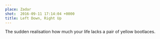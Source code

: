 ```yaml
---
place: Zadar
shot:  2016-09-11 17:14:04 +0000
title: Left Down, Right Up
---
```


The sudden realisation how much your life lacks a pair of yellow bootlaces.
